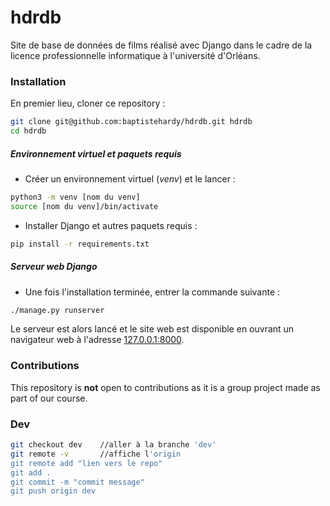 # hdrdb

Site de base de données de films réalisé avec Django dans le cadre de la licence professionnelle informatique à l'université d'Orléans.

### Installation

En premier lieu, cloner ce repository :

```bash
git clone git@github.com:baptistehardy/hdrdb.git hdrdb
cd hdrdb
```

##### Environnement virtuel et paquets requis

- Créer un environnement virtuel (*venv*) et le lancer :
```bash
python3 -m venv [nom du venv]
source [nom du venv]/bin/activate
```

- Installer Django et autres paquets requis :
```bash
pip install -r requirements.txt
```

##### Serveur web Django

- Une fois l'installation terminée, entrer la commande suivante :
```bash
./manage.py runserver
```

Le serveur est alors lancé et le site web est disponible en ouvrant un navigateur web à l'adresse [127.0.0.1:8000](http://127.0.0.1:8000).


### Contributions

This repository is **not** open to contributions as it is a group project made as part of our course.

### Dev

```bash
git checkout dev    //aller à la branche 'dev'
git remote -v       //affiche l'origin
git remote add "lien vers le repo"
git add .
git commit -m "commit message"
git push origin dev
```